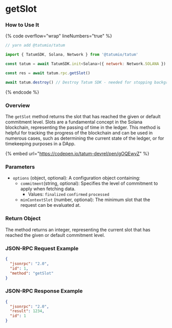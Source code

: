 # getSlot

### How to Use It

{% code overflow="wrap" lineNumbers="true" %}
```javascript
// yarn add @tatumio/tatum

import { TatumSDK, Solana, Network } from '@tatumio/tatum'

const tatum = await TatumSDK.init<Solana>({ network: Network.SOLANA })

const res = await tatum.rpc.getSlot()

await tatum.destroy() // Destroy Tatum SDK - needed for stopping background jobs
```
{% endcode %}

### Overview

The `getSlot` method returns the slot that has reached the given or default commitment level. Slots are a fundamental concept in the Solana blockchain, representing the passing of time in the ledger. This method is helpful for tracking the progress of the blockchain and can be used in numerous cases, such as determining the current state of the ledger, or for timekeeping purposes in a DApp.

{% embed url="https://codepen.io/tatum-devrel/pen/gOQEwvZ" %}

### Parameters

* `options` (object, optional): A configuration object containing:
  * `commitment`(string, optional): Specifies the level of commitment to apply when fetching data.
    * Values: `finalized` `confirmed` `processed`
  * `minContextSlot` (number, optional): The minimum slot that the request can be evaluated at.

### Return Object

The method returns an integer, representing the current slot that has reached the given or default commitment level.

### JSON-RPC Request Example

```json
{
  "jsonrpc": "2.0",
  "id": 1,
  "method": "getSlot"
}
```

### JSON-RPC Response Example

```json
{
  "jsonrpc": "2.0",
  "result": 1234,
  "id": 1
}
```
